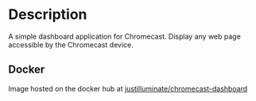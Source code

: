 # Description #

A simple dashboard application for Chromecast. Display any web page accessible
by the Chromecast device.

## Docker

Image hosted on the docker hub at [justilluminate/chromecast-dashboard](https://hub.docker.com/repository/docker/justilluminate/chromecast-dashboard)
